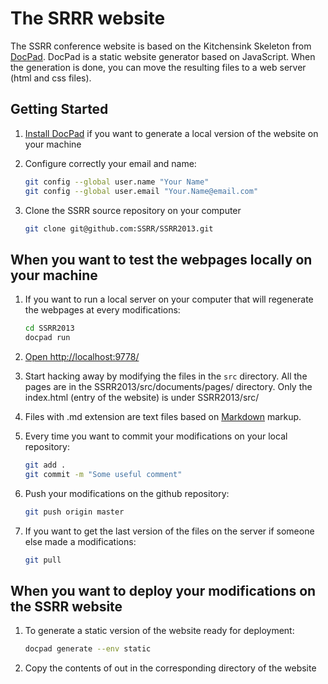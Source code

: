 # The SRRR website

The SSRR conference website is based on the Kitchensink Skeleton from [DocPad](https://github.com/bevry/docpad). DocPad is a static website generator based on JavaScript.
When the generation is done, you can move the resulting files to a web server (html and css files).

## Getting Started

1. [Install DocPad](https://github.com/bevry/docpad) if you want to generate a local version of the website on your machine

1. Configure correctly your email and name:

	``` bash
	git config --global user.name "Your Name"
	git config --global user.email "Your.Name@email.com"
	```

1. Clone the SSRR source repository on your computer


	``` bash
	git clone git@github.com:SSRR/SSRR2013.git
	```

## When you want to test the webpages locally on your machine

1. If you want to run a local server on your computer that will regenerate the webpages at every modifications:

	``` bash
	cd SSRR2013
	docpad run
	```
 
1. [Open http://localhost:9778/](http://localhost:9778/)

1. Start hacking away by modifying the files in the `src` directory. All the pages are in the SSRR2013/src/documents/pages/ directory. Only the index.html (entry of the website) is under SSRR2013/src/

2. Files with .md extension are text files based on [Markdown](http://daringfireball.net/projects/markdown/syntax) markup.


1. Every time you want to commit your modifications on your local repository: 

	``` bash
	git add .
	git commit -m "Some useful comment"
	```
1. Push your modifications on the github repository:

	``` bash
	git push origin master
	```
	
1. If you want to get the last version of the files on the server if someone else made a modifications:

	``` bash
	git pull
	```

## When you want to deploy your modifications on the SSRR website

1. To generate a static version of the website ready for deployment:

	``` bash
	docpad generate --env static
	```	

1. Copy the contents of out in the corresponding directory of the website

